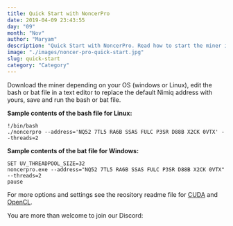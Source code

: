 ```yaml
---
title: Quick Start with NoncerPro
date: 2019-04-09 23:43:55
day: "09"
month: "Nov"
author: "Maryam"
description: "Quick Start with NoncerPro. Read how to start the miner in 2 minuets!"
image: "./images/noncer-pro-quick-start.jpg"
slug: quick-start
category: "Category"
---
```



Download the miner depending on your OS (windows or Linux), edit the bash or bat file in a text editor to replace the default Nimiq address with yours, save and run the bash or bat file.

**Sample contents of the bash file for Linux:**

```
!/bin/bash
./noncerpro --address='NQ52 7TL5 RA6B SSAS FULC P3SR D88B X2CK 0VTX' --threads=2
```

**Sample contents of the bat file for Windows:**
```
SET UV_THREADPOOL_SIZE=32
noncerpro.exe --address="NQ52 7TL5 RA6B SSAS FULC P3SR D88B X2CK 0VTX" --threads=2
pause
```

For more options and settings see the reository readme file for [CUDA](https://github.com/NoncerPro/noncerpro-nimiq-cuda) and [OpenCL](https://github.com/NoncerPro/noncerpro-nimiq-opencl).

You are more than welcome to join our Discord:[](https://discord.gg/DWDnJBy)